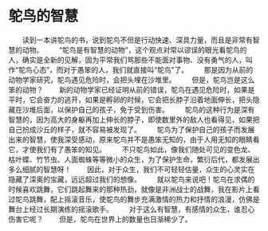 # 鸵鸟的智慧
　　读到一本讲鸵鸟的书，说到鸵鸟不但是行动快速、深具力量，而且是非常有智慧的动物。 
　　“鸵鸟是有智慧的动物”，这个观点对常以谬误的眼光看鸵鸟的人，确实是全新的见解，固为平常我们骂那些不能面对事物、没有勇气的人，叫作“鸵鸟心态”，而对于愚笨的人，我们就直接叫“鸵鸟”了。 
　　那是因为从前的动物学家研究，鸵鸟遇见危险时，会把头埋在沙堆里。 
　　但是，鸵鸟岂是这么笨的动物？ 
　　新的动物学家已经证明从前的错误，鸵鸟在遇见危险时，如果是平时，它会奋力的逃开，如果是孵卵的时候，它会把长脖子沿着地面伸长，把头隐藏在沙堆后面，以保护自己的孩子，免于受到伤害。 
　　鸵鸟的这种行为是深有智慧的，因为高大的身躯再加上伸长的脖子，即使数里外的敌人也看得见，如果把自己扮成沙丘的样子，就不容易被发现了。 
　　鸵鸟为了保护自己的孩子而发展出来的智慧，使我深受感动，原来鸵鸟并不是愚笨无知的，由于人用无知的眼睛看它，才使我们有了愚笨的知见。 
　　不只鸵鸟如此，像我们随处可见的变色龙、枯叶蝶、竹节虫、人面蜘蛛等等微小的众生，为了保护生命，繁衍后代，都发展出多么细腻的智慧呀！ 
　　因此，对于众生，我们不可轻轻估量，众生的心灵实在隐藏了深奥的宝藏，远远超过我们的想像。 
　　就以鸵鸟来说吧！鸵鸟在求偶的时候喜欢跳舞，它们跳起舞来的那种热劲，就像是非洲战士的战舞，我在影片上看过鸵鸟跳舞，配上摇滚音乐，使鸵鸟的舞步充满激情的热力和抒情的浪漫，仿佛是舞台上经过长期演练的摇滚歌手。 
　　对于这么有智慧，有感情的众生，谁忍心伤害它呢？ 
　　但是，鸵鸟在世界上的数量也日渐稀少了。
 